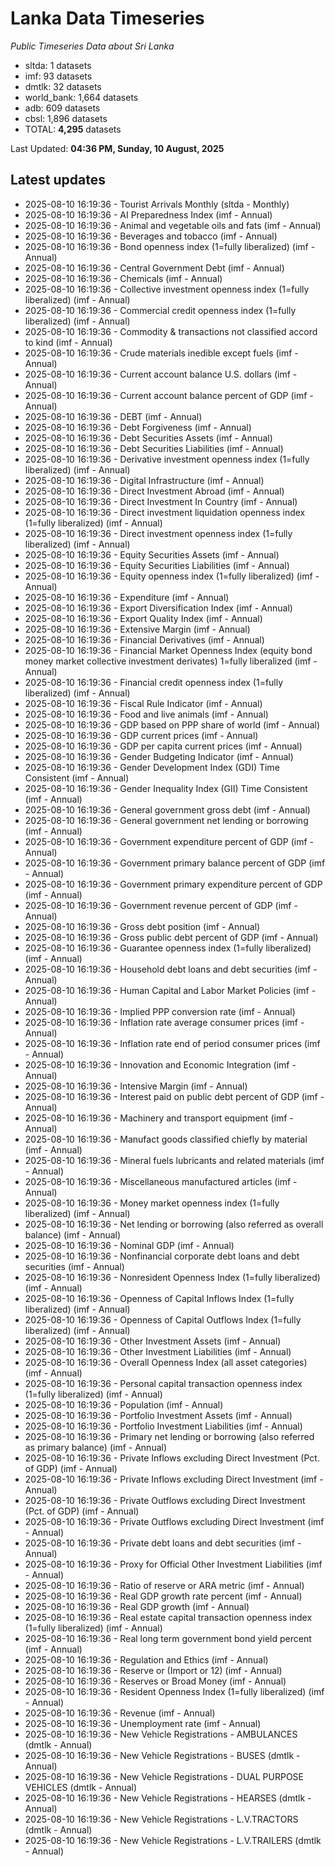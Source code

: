 # Lanka Data Timeseries
*Public Timeseries Data about Sri Lanka*

* sltda: 1 datasets
* imf: 93 datasets
* dmtlk: 32 datasets
* world_bank: 1,664 datasets
* adb: 609 datasets
* cbsl: 1,896 datasets
* TOTAL: **4,295** datasets

Last Updated: **04:36 PM, Sunday, 10 August, 2025**

## Latest updates

* 2025-08-10 16:19:36 - Tourist Arrivals Monthly (sltda - Monthly)
* 2025-08-10 16:19:36 - AI Preparedness Index (imf - Annual)
* 2025-08-10 16:19:36 - Animal and vegetable oils and fats (imf - Annual)
* 2025-08-10 16:19:36 - Beverages and tobacco (imf - Annual)
* 2025-08-10 16:19:36 - Bond openness index (1=fully liberalized) (imf - Annual)
* 2025-08-10 16:19:36 - Central Government Debt (imf - Annual)
* 2025-08-10 16:19:36 - Chemicals (imf - Annual)
* 2025-08-10 16:19:36 - Collective investment openness index (1=fully liberalized) (imf - Annual)
* 2025-08-10 16:19:36 - Commercial credit openness index (1=fully liberalized) (imf - Annual)
* 2025-08-10 16:19:36 - Commodity & transactions not classified accord to kind (imf - Annual)
* 2025-08-10 16:19:36 - Crude materials inedible except fuels (imf - Annual)
* 2025-08-10 16:19:36 - Current account balance U.S. dollars (imf - Annual)
* 2025-08-10 16:19:36 - Current account balance percent of GDP (imf - Annual)
* 2025-08-10 16:19:36 - DEBT (imf - Annual)
* 2025-08-10 16:19:36 - Debt Forgiveness (imf - Annual)
* 2025-08-10 16:19:36 - Debt Securities Assets (imf - Annual)
* 2025-08-10 16:19:36 - Debt Securities Liabilities (imf - Annual)
* 2025-08-10 16:19:36 - Derivative investment openness index (1=fully liberalized) (imf - Annual)
* 2025-08-10 16:19:36 - Digital Infrastructure (imf - Annual)
* 2025-08-10 16:19:36 - Direct Investment Abroad (imf - Annual)
* 2025-08-10 16:19:36 - Direct Investment In Country (imf - Annual)
* 2025-08-10 16:19:36 - Direct investment liquidation openness index (1=fully liberalized) (imf - Annual)
* 2025-08-10 16:19:36 - Direct investment openness index (1=fully liberalized) (imf - Annual)
* 2025-08-10 16:19:36 - Equity Securities Assets (imf - Annual)
* 2025-08-10 16:19:36 - Equity Securities Liabilities (imf - Annual)
* 2025-08-10 16:19:36 - Equity openness index (1=fully liberalized) (imf - Annual)
* 2025-08-10 16:19:36 - Expenditure (imf - Annual)
* 2025-08-10 16:19:36 - Export Diversification Index (imf - Annual)
* 2025-08-10 16:19:36 - Export Quality Index (imf - Annual)
* 2025-08-10 16:19:36 - Extensive Margin (imf - Annual)
* 2025-08-10 16:19:36 - Financial Derivatives (imf - Annual)
* 2025-08-10 16:19:36 - Financial Market Openness Index (equity bond money market collective investment derivates) 1=fully liberalized (imf - Annual)
* 2025-08-10 16:19:36 - Financial credit openness index (1=fully liberalized) (imf - Annual)
* 2025-08-10 16:19:36 - Fiscal Rule Indicator (imf - Annual)
* 2025-08-10 16:19:36 - Food and live animals (imf - Annual)
* 2025-08-10 16:19:36 - GDP based on PPP share of world (imf - Annual)
* 2025-08-10 16:19:36 - GDP current prices (imf - Annual)
* 2025-08-10 16:19:36 - GDP per capita current prices (imf - Annual)
* 2025-08-10 16:19:36 - Gender Budgeting Indicator (imf - Annual)
* 2025-08-10 16:19:36 - Gender Development Index (GDI) Time Consistent (imf - Annual)
* 2025-08-10 16:19:36 - Gender Inequality Index (GII) Time Consistent (imf - Annual)
* 2025-08-10 16:19:36 - General government gross debt (imf - Annual)
* 2025-08-10 16:19:36 - General government net lending or borrowing (imf - Annual)
* 2025-08-10 16:19:36 - Government expenditure percent of GDP (imf - Annual)
* 2025-08-10 16:19:36 - Government primary balance percent of GDP (imf - Annual)
* 2025-08-10 16:19:36 - Government primary expenditure percent of GDP (imf - Annual)
* 2025-08-10 16:19:36 - Government revenue percent of GDP (imf - Annual)
* 2025-08-10 16:19:36 - Gross debt position (imf - Annual)
* 2025-08-10 16:19:36 - Gross public debt percent of GDP (imf - Annual)
* 2025-08-10 16:19:36 - Guarantee openness index (1=fully liberalized) (imf - Annual)
* 2025-08-10 16:19:36 - Household debt loans and debt securities (imf - Annual)
* 2025-08-10 16:19:36 - Human Capital and Labor Market Policies (imf - Annual)
* 2025-08-10 16:19:36 - Implied PPP conversion rate (imf - Annual)
* 2025-08-10 16:19:36 - Inflation rate average consumer prices (imf - Annual)
* 2025-08-10 16:19:36 - Inflation rate end of period consumer prices (imf - Annual)
* 2025-08-10 16:19:36 - Innovation and Economic Integration (imf - Annual)
* 2025-08-10 16:19:36 - Intensive Margin (imf - Annual)
* 2025-08-10 16:19:36 - Interest paid on public debt percent of GDP (imf - Annual)
* 2025-08-10 16:19:36 - Machinery and transport equipment (imf - Annual)
* 2025-08-10 16:19:36 - Manufact goods classified chiefly by material (imf - Annual)
* 2025-08-10 16:19:36 - Mineral fuels lubricants and related materials (imf - Annual)
* 2025-08-10 16:19:36 - Miscellaneous manufactured articles (imf - Annual)
* 2025-08-10 16:19:36 - Money market openness index (1=fully liberalized) (imf - Annual)
* 2025-08-10 16:19:36 - Net lending or borrowing (also referred as overall balance) (imf - Annual)
* 2025-08-10 16:19:36 - Nominal GDP (imf - Annual)
* 2025-08-10 16:19:36 - Nonfinancial corporate debt loans and debt securities (imf - Annual)
* 2025-08-10 16:19:36 - Nonresident Openness Index (1=fully liberalized) (imf - Annual)
* 2025-08-10 16:19:36 - Openness of Capital Inflows Index (1=fully liberalized) (imf - Annual)
* 2025-08-10 16:19:36 - Openness of Capital Outflows Index (1=fully liberalized) (imf - Annual)
* 2025-08-10 16:19:36 - Other Investment Assets (imf - Annual)
* 2025-08-10 16:19:36 - Other Investment Liabilities (imf - Annual)
* 2025-08-10 16:19:36 - Overall Openness Index (all asset categories) (imf - Annual)
* 2025-08-10 16:19:36 - Personal capital transaction openness index (1=fully liberalized) (imf - Annual)
* 2025-08-10 16:19:36 - Population (imf - Annual)
* 2025-08-10 16:19:36 - Portfolio Investment Assets (imf - Annual)
* 2025-08-10 16:19:36 - Portfolio Investment Liabilities (imf - Annual)
* 2025-08-10 16:19:36 - Primary net lending or borrowing (also referred as primary balance) (imf - Annual)
* 2025-08-10 16:19:36 - Private Inflows excluding Direct Investment (Pct. of GDP) (imf - Annual)
* 2025-08-10 16:19:36 - Private Inflows excluding Direct Investment (imf - Annual)
* 2025-08-10 16:19:36 - Private Outflows excluding Direct Investment (Pct. of GDP) (imf - Annual)
* 2025-08-10 16:19:36 - Private Outflows excluding Direct Investment (imf - Annual)
* 2025-08-10 16:19:36 - Private debt loans and debt securities (imf - Annual)
* 2025-08-10 16:19:36 - Proxy for Official Other Investment Liabilities (imf - Annual)
* 2025-08-10 16:19:36 - Ratio of reserve or ARA metric (imf - Annual)
* 2025-08-10 16:19:36 - Real GDP growth rate percent (imf - Annual)
* 2025-08-10 16:19:36 - Real GDP growth (imf - Annual)
* 2025-08-10 16:19:36 - Real estate capital transaction openness index (1=fully liberalized) (imf - Annual)
* 2025-08-10 16:19:36 - Real long term government bond yield percent (imf - Annual)
* 2025-08-10 16:19:36 - Regulation and Ethics (imf - Annual)
* 2025-08-10 16:19:36 - Reserve or (Import or 12) (imf - Annual)
* 2025-08-10 16:19:36 - Reserves or Broad Money (imf - Annual)
* 2025-08-10 16:19:36 - Resident Openness Index (1=fully liberalized) (imf - Annual)
* 2025-08-10 16:19:36 - Revenue (imf - Annual)
* 2025-08-10 16:19:36 - Unemployment rate (imf - Annual)
* 2025-08-10 16:19:36 - New Vehicle Registrations - AMBULANCES (dmtlk - Annual)
* 2025-08-10 16:19:36 - New Vehicle Registrations - BUSES (dmtlk - Annual)
* 2025-08-10 16:19:36 - New Vehicle Registrations - DUAL PURPOSE VEHICLES (dmtlk - Annual)
* 2025-08-10 16:19:36 - New Vehicle Registrations - HEARSES (dmtlk - Annual)
* 2025-08-10 16:19:36 - New Vehicle Registrations - L.V.TRACTORS (dmtlk - Annual)
* 2025-08-10 16:19:36 - New Vehicle Registrations - L.V.TRAILERS (dmtlk - Annual)